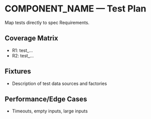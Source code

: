 # COMPONENT_NAME — Test Plan

Map tests directly to spec Requirements.

## Coverage Matrix

- R1: test\_...
- R2: test\_...

## Fixtures

- Description of test data sources and factories

## Performance/Edge Cases

- Timeouts, empty inputs, large inputs
